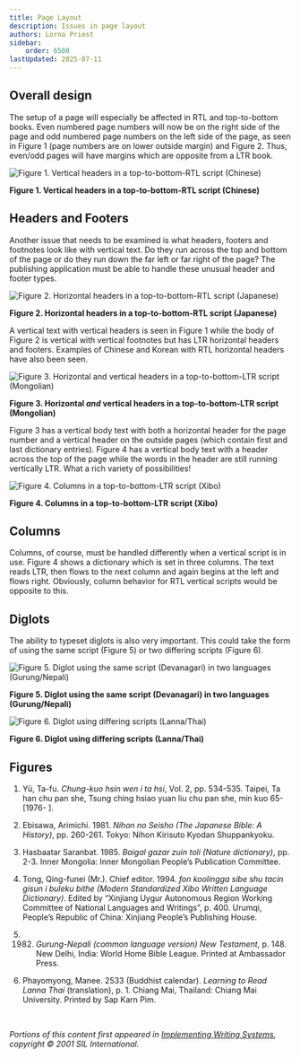 ```yaml
---
title: Page Layout
description: Issues in page layout
authors: Lorna Priest
sidebar:
    order: 6500
lastUpdated: 2025-07-11
---
```


## Overall design

The setup of a page will especially be affected in RTL and top-to-bottom books. Even numbered page numbers will now be on the right side of the page and odd numbered page numbers on the left side of the page, as seen in Figure 1 (page numbers are on lower outside margin) and Figure 2. Thus, even/odd pages will have margins which are opposite from a LTR book.

![Figure 1. Vertical headers in a top-to-bottom-RTL script (Chinese)](images/6500-1-Chinese.png)

**Figure 1. Vertical headers in a top-to-bottom-RTL script (Chinese)**


## Headers and Footers

Another issue that needs to be examined is what headers, footers and footnotes look like with vertical text. Do they run across the top and bottom of the page or do they run down the far left or far right of the page? The publishing application must be able to handle these unusual header and footer types.

![Figure 2. Horizontal headers in a top-to-bottom-RTL script (Japanese)](images/6500-2-Japanese.png)

**Figure 2. Horizontal headers in a top-to-bottom-RTL script (Japanese)**

A vertical text with vertical headers is seen in Figure 1 while the body of Figure 2 is vertical with vertical footnotes but has LTR horizontal headers and footers. Examples of Chinese and Korean with RTL horizontal headers have also been seen.

![Figure 3. Horizontal and vertical headers in a top-to-bottom-LTR script (Mongolian)](images/6500-3-Mongolian.png)

**Figure 3. Horizontal *and* vertical headers in a top-to-bottom-LTR script (Mongolian)**

Figure 3 has a vertical body text with both a horizontal header for the page number and a vertical header on the outside pages (which contain first and last dictionary entries). Figure 4 has a vertical body text with a header across the top of the page while the words in the header are still running vertically LTR. What a rich variety of possibilities!

![Figure 4. Columns in a top-to-bottom-LTR script (Xibo)](images/6500-4-Xibo.png)

**Figure 4. Columns in a top-to-bottom-LTR script (Xibo)**

## Columns

Columns, of course, must be handled differently when a vertical script is in use. Figure 4 shows a dictionary which is set in three columns. The text reads LTR, then flows to the next column and again begins at the left and flows right. Obviously, column behavior for RTL vertical scripts would be opposite to this.

## Diglots

The ability to typeset diglots is also very important. This could take the form of using the same script (Figure 5) or two differing scripts (Figure 6).

![Figure 5. Diglot using the same script (Devanagari) in two languages (Gurung/Nepali)](images/6500-5-Deva.png)

**Figure 5. Diglot using the same script (Devanagari) in two languages (Gurung/Nepali)**

![Figure 6. Diglot using differing scripts (Lanna/Thai)](images/6500-6-NorthernThai.png)

**Figure 6. Diglot using differing scripts (Lanna/Thai)**

## Figures

1. Yü, Ta-fu. *Chung-kuo hsin wen i ta hsi*, Vol. 2, pp. 534-535. Taipei, Ta han chu pan she, Tsung ching hsiao yuan liu chu pan she, min kuo 65- [1976- ].

2. Ebisawa, Arimichi. 1981. *Nihon no Seisho (The Japanese Bible: A History)*, pp. 260-261. Tokyo: Nihon Kirisuto Kyodan Shuppankyoku.

3. Hasbaatar Saranbat. 1985. *Baigal gazar zuin toli (Nature dictionary)*, pp. 2-3. Inner Mongolia: Inner Mongolian People’s Publication Committee.

4. Tong, Qing-funei (Mr.). Chief editor. 1994. *fon koolingga sibe shu tacin gisun i buleku bithe (Modern Standardized Xibo Written Language Dictionary)*. Edited by “Xinjiang Uygur Autonomous Region Working Committee of National Languages and Writings”, p. 400. Urumqi, People’s Republic of China: Xinjiang People’s Publishing House.

5. 1982. *Gurung-Nepali (common language version) New Testament*, p. 148. New Delhi, India: World Home Bible League. Printed at Ambassador Press.

6. Phayomyong, Manee. 2533 (Buddhist calendar). *Learning to Read Lanna Thai* (translation), p. 1. Chiang Mai, Thailand: Chiang Mai University. Printed by Sap Karn Pim.

<br>

_Portions of this content first appeared in [Implementing Writing Systems][iws], copyright © 2001 SIL International._

[iws]: https://scripts.sil.org/iws-toc.html